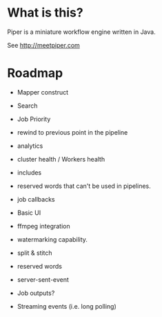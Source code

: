 # What is this?

Piper is a miniature workflow engine written in Java. 

See http://meetpiper.com

# Roadmap

- Mapper construct
- Search
- Job Priority
- rewind to previous point in the pipeline
- analytics
- cluster health / Workers health
- includes
- reserved words that can't be used in pipelines.
- job callbacks
- Basic UI
- ffmpeg integration
- watermarking capability. 
- split & stitch
- reserved words

- server-sent-event
- Job outputs? 
- Streaming events (i.e. long polling)
